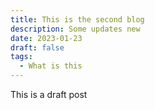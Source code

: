 ```yaml
---
title: This is the second blog
description: Some updates new
date: 2023-01-23
draft: false
tags:
  - What is this
---
```

This is a draft post